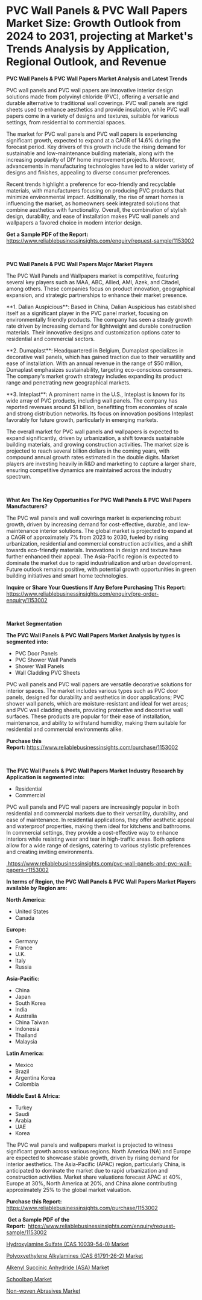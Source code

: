 <p><h1>PVC Wall Panels & PVC Wall Papers Market Size: Growth Outlook from 2024 to 2031, projecting at Market's Trends Analysis by Application, Regional Outlook, and Revenue</h1></p><p><strong>PVC Wall Panels & PVC Wall Papers Market Analysis and Latest Trends</strong></p>
<p><p>PVC wall panels and PVC wall papers are innovative interior design solutions made from polyvinyl chloride (PVC), offering a versatile and durable alternative to traditional wall coverings. PVC wall panels are rigid sheets used to enhance aesthetics and provide insulation, while PVC wall papers come in a variety of designs and textures, suitable for various settings, from residential to commercial spaces.</p><p>The market for PVC wall panels and PVC wall papers is experiencing significant growth, expected to expand at a CAGR of 14.6% during the forecast period. Key drivers of this growth include the rising demand for sustainable and low-maintenance building materials, along with the increasing popularity of DIY home improvement projects. Moreover, advancements in manufacturing technologies have led to a wider variety of designs and finishes, appealing to diverse consumer preferences.</p><p>Recent trends highlight a preference for eco-friendly and recyclable materials, with manufacturers focusing on producing PVC products that minimize environmental impact. Additionally, the rise of smart homes is influencing the market, as homeowners seek integrated solutions that combine aesthetics with functionality. Overall, the combination of stylish design, durability, and ease of installation makes PVC wall panels and wallpapers a favored choice in modern interior design.</p></p>
<p><strong>Get a Sample PDF of the Report:&nbsp;</strong> <a href="https://www.reliablebusinessinsights.com/enquiry/request-sample/1153002">https://www.reliablebusinessinsights.com/enquiry/request-sample/1153002</a></p>
<p>&nbsp;</p>
<p><strong>PVC Wall Panels & PVC Wall Papers Major Market Players</strong></p>
<p><p>The PVC Wall Panels and Wallpapers market is competitive, featuring several key players such as MAA, ABC, Allied, AMI, Azek, and Citadel, among others. These companies focus on product innovation, geographical expansion, and strategic partnerships to enhance their market presence.</p><p>**1. Dalian Auspicious**: Based in China, Dalian Auspicious has established itself as a significant player in the PVC panel market, focusing on environmentally friendly products. The company has seen a steady growth rate driven by increasing demand for lightweight and durable construction materials. Their innovative designs and customization options cater to residential and commercial sectors.</p><p>**2. Dumaplast**: Headquartered in Belgium, Dumaplast specializes in decorative wall panels, which has gained traction due to their versatility and ease of installation. With an annual revenue in the range of $50 million, Dumaplast emphasizes sustainability, targeting eco-conscious consumers. The company's market growth strategy includes expanding its product range and penetrating new geographical markets.</p><p>**3. Inteplast**: A prominent name in the U.S., Inteplast is known for its wide array of PVC products, including wall panels. The company has reported revenues around $1 billion, benefitting from economies of scale and strong distribution networks. Its focus on innovation positions Inteplast favorably for future growth, particularly in emerging markets.</p><p>The overall market for PVC wall panels and wallpapers is expected to expand significantly, driven by urbanization, a shift towards sustainable building materials, and growing construction activities. The market size is projected to reach several billion dollars in the coming years, with compound annual growth rates estimated in the double digits. Market players are investing heavily in R&D and marketing to capture a larger share, ensuring competitive dynamics are maintained across the industry spectrum.</p></p>
<p>&nbsp;</p>
<p><strong>What Are The Key Opportunities For PVC Wall Panels & PVC Wall Papers Manufacturers?</strong></p>
<p><p>The PVC wall panels and wall coverings market is experiencing robust growth, driven by increasing demand for cost-effective, durable, and low-maintenance interior solutions. The global market is projected to expand at a CAGR of approximately 7% from 2023 to 2030, fueled by rising urbanization, residential and commercial construction activities, and a shift towards eco-friendly materials. Innovations in design and texture have further enhanced their appeal. The Asia-Pacific region is expected to dominate the market due to rapid industrialization and urban development. Future outlook remains positive, with potential growth opportunities in green building initiatives and smart home technologies.</p></p>
<p><strong>Inquire or Share Your Questions If Any Before Purchasing This Report:</strong> <a href="https://www.reliablebusinessinsights.com/enquiry/pre-order-enquiry/1153002">https://www.reliablebusinessinsights.com/enquiry/pre-order-enquiry/1153002</a></p>
<p>&nbsp;</p>
<p><strong>Market Segmentation</strong></p>
<p><strong>The PVC Wall Panels & PVC Wall Papers Market Analysis by types is segmented into:</strong></p>
<p><ul><li>PVC Door Panels</li><li>PVC Shower Wall Panels</li><li>Shower Wall Panels</li><li>Wall Cladding PVC Sheets</li></ul></p>
<p><p>PVC wall panels and PVC wall papers are versatile decorative solutions for interior spaces. The market includes various types such as PVC door panels, designed for durability and aesthetics in door applications; PVC shower wall panels, which are moisture-resistant and ideal for wet areas; and PVC wall cladding sheets, providing protective and decorative wall surfaces. These products are popular for their ease of installation, maintenance, and ability to withstand humidity, making them suitable for residential and commercial environments alike.</p></p>
<p><strong>Purchase this Report:&nbsp;</strong><a href="https://www.reliablebusinessinsights.com/purchase/1153002">https://www.reliablebusinessinsights.com/purchase/1153002</a></p>
<p>&nbsp;</p>
<p><strong>The PVC Wall Panels & PVC Wall Papers Market Industry Research by Application is segmented into:</strong></p>
<p><ul><li>Residential</li><li>Commercial</li></ul></p>
<p><p>PVC wall panels and PVC wall papers are increasingly popular in both residential and commercial markets due to their versatility, durability, and ease of maintenance. In residential applications, they offer aesthetic appeal and waterproof properties, making them ideal for kitchens and bathrooms. In commercial settings, they provide a cost-effective way to enhance interiors while resisting wear and tear in high-traffic areas. Both options allow for a wide range of designs, catering to various stylistic preferences and creating inviting environments.</p></p>
<p><a href="https://www.reliablebusinessinsights.com/pvc-wall-panels-and-pvc-wall-papers-r1153002">&nbsp;https://www.reliablebusinessinsights.com/pvc-wall-panels-and-pvc-wall-papers-r1153002</a></p>
<p><strong>In terms of Region, the PVC Wall Panels & PVC Wall Papers Market Players available by Region are:</strong></p>
<p>
    <p> <strong> North America: </strong>
        <ul>
            <li>United States</li>
            <li>Canada</li>
        </ul>
        </p> 
    <p> <strong> Europe: </strong>
        <ul>
            <li>Germany</li>
            <li>France</li>
            <li>U.K.</li>
            <li>Italy</li>
            <li>Russia</li>
        </ul>
        </p> 
    <p> <strong> Asia-Pacific: </strong>
        <ul>
            <li>China</li>
            <li>Japan</li>
            <li>South Korea</li>
            <li>India</li>
            <li>Australia</li>
            <li>China Taiwan</li>
            <li>Indonesia</li>
            <li>Thailand</li>
            <li>Malaysia</li>
        </ul>
        </p> 
    <p> <strong> Latin America: </strong>
        <ul>
            <li>Mexico</li>
            <li>Brazil</li>
            <li>Argentina Korea</li>
            <li>Colombia</li>
        </ul>
        </p> 
    <p> <strong> Middle East & Africa: </strong>
        <ul>
            <li>Turkey</li>
            <li>Saudi</li>
            <li>Arabia</li>
            <li>UAE</li>
            <li>Korea</li>
        </ul>
    </p>
    </p>
<p><p>The PVC wall panels and wallpapers market is projected to witness significant growth across various regions. North America (NA) and Europe are expected to showcase stable growth, driven by rising demand for interior aesthetics. The Asia-Pacific (APAC) region, particularly China, is anticipated to dominate the market due to rapid urbanization and construction activities. Market share valuations forecast APAC at 40%, Europe at 30%, North America at 20%, and China alone contributing approximately 25% to the global market valuation.</p></p>
<p><strong>Purchase this Report: </strong><a href="https://www.reliablebusinessinsights.com/purchase/1153002">https://www.reliablebusinessinsights.com/purchase/1153002</a></p>
<p>&nbsp;<strong>Get a Sample PDF of the Report:&nbsp;&nbsp;</strong><a href="https://www.reliablebusinessinsights.com/enquiry/request-sample/1153002">https://www.reliablebusinessinsights.com/enquiry/request-sample/1153002</a></p>
<p><strong></strong></p>
<p><p><a href="https://issuu.com/reportprime-2/docs/hydroxylamine-sulfate-cas-10039-54-_883a5a0a1df7ac">Hydroxylamine Sulfate (CAS 10039-54-0) Market</a></p><p><a href="https://issuu.com/reportprime-2/docs/polyoxyethylene-alkylamines-cas-617_f22edecae532c3">Polyoxyethylene Alkylamines (CAS 61791-26-2) Market</a></p><p><a href="https://github.com/FahadAhmed223/Market-Research-Report-List-1/blob/main/alkenyl-succinic-anhydride-asa-market.md">Alkenyl Succinic Anhydride (ASA) Market</a></p><p><a href="https://www.linkedin.com/pulse/schoolbag-market-global-insights-regional-analysis-2024-2031-wvdvc?trackingId=4RGPryZ2RxGrh%2BJzJMEPdA%3D%3D">Schoolbag Market</a></p><p><a href="https://github.com/MarilynDouglas476/Market-Research-Report-List-1/blob/main/non-woven-abrasives-market.md">Non-woven Abrasives Market</a></p></p>